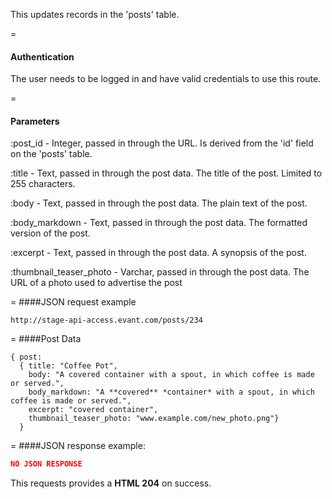 <!-- --- title: PATCH /posts/:id -->

This updates records in the 'posts' table.

=
#### Authentication

The user needs to be logged in and have valid credentials to use this route.

=
#### Parameters

:post_id - Integer, passed in through the URL. Is derived from the 'id' field on the 'posts' table.

:title - Text, passed in through the post data. The title of the post. Limited to 255 characters.

:body - Text, passed in through the post data. The plain text of the post.

:body_markdown - Text, passed in through the post data. The formatted version of the post.

:excerpt - Text, passed in through the post data. A synopsis of the post.

:thumbnail_teaser_photo - Varchar, passed in through the post data. The URL of a photo used to advertise the post

=
####JSON request example
```
http://stage-api-access.evant.com/posts/234
```

=
####Post Data
```
{ post: 
  { title: "Coffee Pot", 
    body: "A covered container with a spout, in which coffee is made or served.", 
    body_markdown: "A **covered** *container* with a spout, in which coffee is made or served.",
    excerpt: "covered container",
    thumbnail_teaser_photo: "www.example.com/new_photo.png"} 
  }
```

=
####JSON response example:

```json
NO JSON RESPONSE
```

This requests provides a <strong>HTML 204</strong> on success.